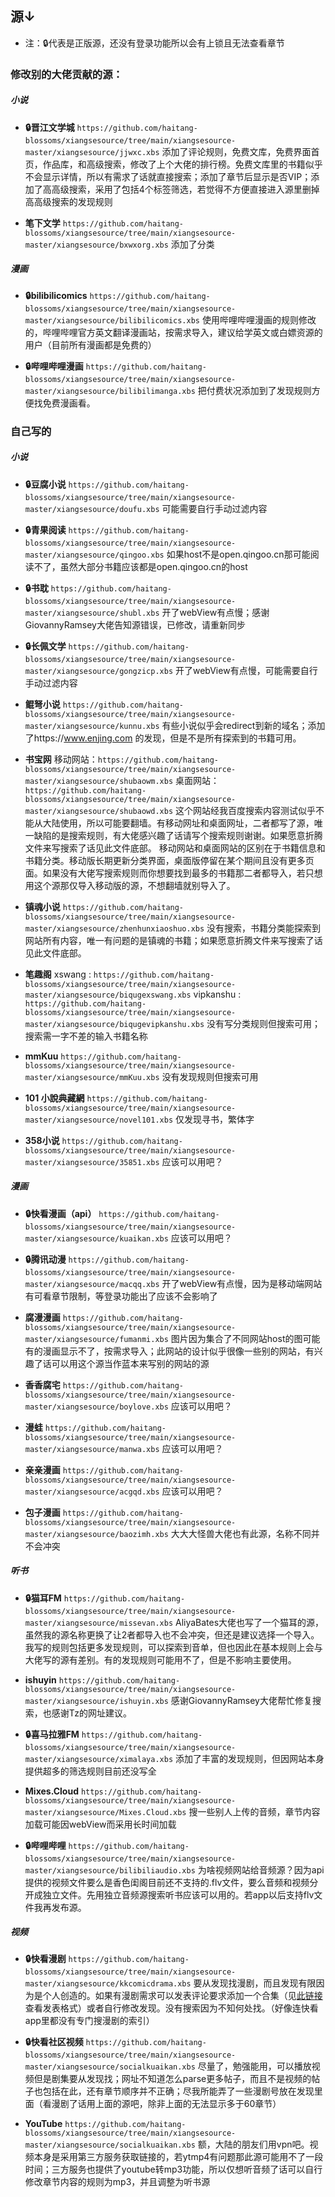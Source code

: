 ## 源↓

- 注：🔒代表是正版源，还没有登录功能所以会有上锁且无法查看章节

### 修改别的大佬贡献的源：

##### 小说

- **🔒晋江文学城** `https://github.com/haitang-blossoms/xiangsesource/tree/main/xiangsesource-master/xiangsesource/jjwxc.xbs`
添加了评论规则，免费文库，免费界面首页，作品库，和高级搜索，修改了上个大佬的排行榜。免费文库里的书籍似乎不会显示详情，所以有需求了话就直接搜索；添加了章节后显示是否VIP；添加了高高级搜索，采用了包括4个标签筛选，若觉得不方便直接进入源里删掉高高级搜索的发现规则

- **笔下文学** `https://github.com/haitang-blossoms/xiangsesource/tree/main/xiangsesource-master/xiangsesource/bxwxorg.xbs`
添加了分类

##### 漫画

- **🔒bilibilicomics** `https://github.com/haitang-blossoms/xiangsesource/tree/main/xiangsesource-master/xiangsesource/bilibilicomics.xbs`
使用哔哩哔哩漫画的规则修改的，哔哩哔哩官方英文翻译漫画站，按需求导入，建议给学英文或白嫖资源的用户（目前所有漫画都是免费的）

- **🔒哔哩哔哩漫画** `https://github.com/haitang-blossoms/xiangsesource/tree/main/xiangsesource-master/xiangsesource/bilibilimanga.xbs`
把付费状况添加到了发现规则方便找免费漫画看。

### 自己写的

##### 小说

- **🔒豆腐小说** `https://github.com/haitang-blossoms/xiangsesource/tree/main/xiangsesource-master/xiangsesource/doufu.xbs`
可能需要自行手动过滤内容

- **🔒青果阅读** `https://github.com/haitang-blossoms/xiangsesource/tree/main/xiangsesource-master/xiangsesource/qingoo.xbs`
如果host不是open.qingoo.cn那可能阅读不了，虽然大部分书籍应该都是open.qingoo.cn的host

- **🔒书耽** `https://github.com/haitang-blossoms/xiangsesource/tree/main/xiangsesource-master/xiangsesource/shubl.xbs`
开了webView有点慢；感谢GiovannyRamsey大佬告知源错误，已修改，请重新同步

- **🔒长佩文学** `https://github.com/haitang-blossoms/xiangsesource/tree/main/xiangsesource-master/xiangsesource/gongzicp.xbs`
开了webView有点慢，可能需要自行手动过滤内容

- **鲲弩小说** `https://github.com/haitang-blossoms/xiangsesource/tree/main/xiangsesource-master/xiangsesource/kunnu.xbs`
有些小说似乎会redirect到新的域名；添加了https://www.enjing.com 的发现，但是不是所有探索到的书籍可用。

- **书宝网** 
移动网站：`https://github.com/haitang-blossoms/xiangsesource/tree/main/xiangsesource-master/xiangsesource/shubaowm.xbs`
桌面网站：`https://github.com/haitang-blossoms/xiangsesource/tree/main/xiangsesource-master/xiangsesource/shubaowd.xbs`
这个网站经我百度搜索内容测试似乎不能从大陆使用，所以可能要翻墙。有移动网址和桌面网址，二者都写了源，唯一缺陷的是搜索规则，有大佬感兴趣了话请写个搜索规则谢谢。如果愿意折腾文件来写搜索了话见此文件底部。
移动网站和桌面网站的区别在于书籍信息和书籍分类。移动版长期更新分类界面，桌面版停留在某个期间且没有更多页面。如果没有大佬写搜索规则而你想要找到最多的书籍那二者都导入，若只想用这个源那仅导入移动版的源，不想翻墙就别导入了。

- **镇魂小说** `https://github.com/haitang-blossoms/xiangsesource/tree/main/xiangsesource-master/xiangsesource/zhenhunxiaoshuo.xbs`
没有搜索，书籍分类能探索到网站所有内容，唯一有问题的是镇魂的书籍；如果愿意折腾文件来写搜索了话见此文件底部。

- **笔趣阁** 
xswang : `https://github.com/haitang-blossoms/xiangsesource/tree/main/xiangsesource-master/xiangsesource/biqugexswang.xbs`
vipkanshu : `https://github.com/haitang-blossoms/xiangsesource/tree/main/xiangsesource-master/xiangsesource/biqugevipkanshu.xbs`
没有写分类规则但搜索可用；搜索需一字不差的输入书籍名称

- **mmKuu** `https://github.com/haitang-blossoms/xiangsesource/tree/main/xiangsesource-master/xiangsesource/mmKuu.xbs`
没有发现规则但搜索可用

- **101 小說典藏網** `https://github.com/haitang-blossoms/xiangsesource/tree/main/xiangsesource-master/xiangsesource/novel101.xbs`
仅发现寻书，繁体字

- **358小说** `https://github.com/haitang-blossoms/xiangsesource/tree/main/xiangsesource-master/xiangsesource/35851.xbs`
应该可以用吧？

##### 漫画

- **🔒快看漫画（api）** `https://github.com/haitang-blossoms/xiangsesource/tree/main/xiangsesource-master/xiangsesource/kuaikan.xbs`
应该可以用吧？

-  **🔒腾讯动漫** `https://github.com/haitang-blossoms/xiangsesource/tree/main/xiangsesource-master/xiangsesource/macqq.xbs`
开了webView有点慢，因为是移动端网站有可看章节限制，等登录功能出了应该不会影响了

- **腐漫漫画**  `https://github.com/haitang-blossoms/xiangsesource/tree/main/xiangsesource-master/xiangsesource/fumanmi.xbs`
图片因为集合了不同网站host的图可能有的漫画显示不了，按需求导入；此网站的设计似乎很像一些别的网站，有兴趣了话可以用这个源当作蓝本来写别的网站的源

- **香香腐宅** `https://github.com/haitang-blossoms/xiangsesource/tree/main/xiangsesource-master/xiangsesource/boylove.xbs`
应该可以用吧？

- **漫蛙** `https://github.com/haitang-blossoms/xiangsesource/tree/main/xiangsesource-master/xiangsesource/manwa.xbs`
应该可以用吧？

- **亲亲漫画** `https://github.com/haitang-blossoms/xiangsesource/tree/main/xiangsesource-master/xiangsesource/acgqd.xbs`
应该可以用吧？

- **包子漫画** `https://github.com/haitang-blossoms/xiangsesource/tree/main/xiangsesource-master/xiangsesource/baozimh.xbs`
大大大怪兽大佬也有此源，名称不同并不会冲突

##### 听书

- **🔒猫耳FM** `https://github.com/haitang-blossoms/xiangsesource/tree/main/xiangsesource-master/xiangsesource/missevan.xbs`
AliyaBates大佬也写了一个猫耳的源，虽然我的源名称更换了让2者都导入也不会冲突，但还是建议选择一个导入。我写的规则包括更多发现规则，可以探索到音单，但也因此在基本规则上会与大佬写的源有差别。有的发现规则可能用不了，但是不影响主要使用。

- **ishuyin** `https://github.com/haitang-blossoms/xiangsesource/tree/main/xiangsesource-master/xiangsesource/ishuyin.xbs`
感谢GiovannyRamsey大佬帮忙修复搜索，也感谢Tz的网址建议。

- **🔒喜马拉雅FM** `https://github.com/haitang-blossoms/xiangsesource/tree/main/xiangsesource-master/xiangsesource/ximalaya.xbs`
添加了丰富的发现规则，但因网站本身提供超多的筛选规则目前还没写全

- **Mixes.Cloud** `https://github.com/haitang-blossoms/xiangsesource/tree/main/xiangsesource-master/xiangsesource/Mixes.Cloud.xbs`
搜一些别人上传的音频，章节内容加载可能因webView而采用长时间加载

- **🔒哔哩哔哩** `https://github.com/haitang-blossoms/xiangsesource/tree/main/xiangsesource-master/xiangsesource/bilibiliaudio.xbs`
为啥视频网站给音频源？因为api提供的视频文件要么是香色闺阁目前还不支持的.flv文件，要么音频和视频分开成独立文件。先用独立音频源搜索听书应该可以用的。若app以后支持flv文件我再发布源。

##### 视频

- **🔒快看漫剧** `https://github.com/haitang-blossoms/xiangsesource/tree/main/xiangsesource-master/xiangsesource/kkcomicdrama.xbs`
要从发现找漫剧，而且发现有限因为是个人创造的。如果有漫剧需求可以发表评论要求添加一个合集（见[此链接](https://github.com/haitang-blossoms/xiangsesource/tree/main/xiangsesource-master/otherdependencies/addcomic.md)查看发表格式）或者自行修改发现。没有搜索因为不知何处找。（好像连快看app里都没有专门搜漫剧的索引）

- **🔒快看社区视频** `https://github.com/haitang-blossoms/xiangsesource/tree/main/xiangsesource-master/xiangsesource/socialkuaikan.xbs`
尽量了，勉强能用，可以播放视频但是剧集要从发现找；网址不知道怎么parse更多帖子，而且不是视频的帖子也包括在此，还有章节顺序并不正确；尽我所能弄了一些漫剧号放在发现里面（看漫剧了话用上面的源吧，除非上面的无法显示多于60章节）

- **YouTube** `https://github.com/haitang-blossoms/xiangsesource/tree/main/xiangsesource-master/xiangsesource/socialkuaikan.xbs`
额，大陆的朋友们用vpn吧。视频本身是采用第三方服务获取链接的，若ytmp4有问题那此源可能用不了一段时间；三方服务也提供了youtube转mp3功能，所以仅想听音频了话可以自行修改章节内容的规则为mp3，并且调整为听书源
